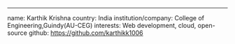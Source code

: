 ---
name: Karthik Krishna
country: India
institution/company: College of Engineering,Guindy(AU-CEG)
interests: Web development, cloud, open-source
github: https://github.com/karthikk1006

